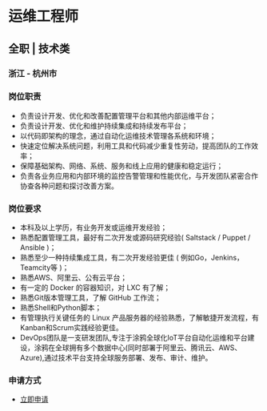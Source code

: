 
# 运维工程师
## 全职  |  技术类
### 浙江 - 杭州市

### 岗位职责
- 负责设计开发、优化和改善配置管理平台和其他内部运维平台；
- 负责设计开发、优化和维护持续集成和持续发布平台；
- 以代码即架构的理念，通过自动化运维技术管理各系统和环境；
- 快速定位解决系统问题，利用工具和代码减少重复性劳动，提高团队的工作效率；
- 保障基础架构、网络、系统、服务和线上应用的健康和稳定运行；
- 负责各业务应用和内部环境的监控告警管理和性能优化，与开发团队紧密合作协查各种问题和探讨改善方案。
### 岗位要求
- 本科及以上学历，有业务开发或运维开发经验；
- 熟悉配置管理工具，最好有二次开发或源码研究经验( Saltstack / Puppet / Ansible )；
- 熟悉至少一种持续集成工具，有二次开发经验更佳 ( 例如Go，Jenkins，Teamcity等 )；
- 熟悉AWS、阿里云、公有云平台；
- 有一定的 Docker 的容器知识，对 LXC 有了解；
- 熟悉Git版本管理工具，了解 GitHub 工作流；
- 熟悉Shell和Python脚本；
- 有管理执行关键任务的 Linux 产品服务器的经验熟悉，了解敏捷开发流程，有Kanban和Scrum实践经验更佳。
- DevOps团队是一支研发团队,专注于涂鸦全球化IoT平台自动化运维和平台建设，涂鸦在全球拥有多个数据中心(同时部署于阿里云、腾讯云、AWS、Azure),通过技术平台支持全球服务部署、发布、审计、维护。
### 申请方式
- <a href="mailto:hr@tuya.com?subject=求职简历-运维工程师-来自GitHub">立即申请</a>